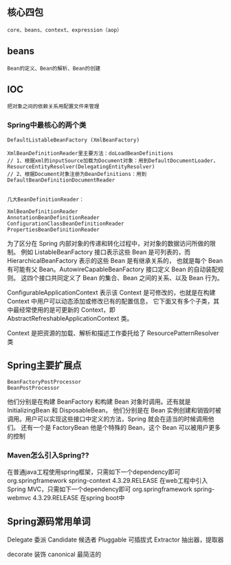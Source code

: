 
## 核心四包
    core、beans、context、expression（aop）
    
## beans
    Bean的定义、Bean的解析、Bean的创建

## IOC
    把对象之间的依赖关系用配置文件来管理


### Spring中最核心的两个类
    DefaultListableBeanFactory (XmlBeanFactory)
    
    XmlBeanDefinitionReader里主要方法：doLoadBeanDefinitions
    // 1、根据xml的inputSource加载为Document对象：用到DefaultDocumentLoader，ResourceEntityResolver(DelegatingEntityResolver)
    // 2、根据Document对象注册为BeanDefinitions：用到DefaultBeanDefinitionDocumentReader
    

    几大BeanDefinitionReader：
    
    XmlBeanDefinitionReader
    AnnotationBeanDefinitionReader
    ConfigurationClassBeanDefinitionReader
    PropertiesBeanDefinitionReader





为了区分在 Spring 内部对象的传递和转化过程中，对对象的数据访问所做的限制。
例如 ListableBeanFactory 接口表示这些 Bean 是可列表的，而 HierarchicalBeanFactory 表示的这些 Bean 是有继承关系的，
也就是每个 Bean 有可能有父 Bean。AutowireCapableBeanFactory 接口定义 Bean 的自动装配规则。
这四个接口共同定义了 Bean 的集合、Bean 之间的关系、以及 Bean 行为。


ConfigurableApplicationContext 表示该 Context 是可修改的，也就是在构建 Context 中用户可以动态添加或修改已有的配置信息，
它下面又有多个子类，其中最经常使用的是可更新的 Context，即 AbstractRefreshableApplicationContext 类。


Context 是把资源的加载、解析和描述工作委托给了 ResourcePatternResolver 类



## Spring主要扩展点
    BeanFactoryPostProcessor
    BeanPostProcessor

他们分别是在构建 BeanFactory 和构建 Bean 对象时调用。还有就是 InitializingBean 和 DisposableBean， 
他们分别是在 Bean 实例创建和销毁时被调用。用户可以实现这些接口中定义的方法，Spring 就会在适当的时候调用他们。
还有一个是 FactoryBean 他是个特殊的 Bean，这个 Bean 可以被用户更多的控制




### Maven怎么引入Spring??
在普通java工程使用spring框架，只需如下一个dependency即可
    <dependency>
        <groupId>org.springframework</groupId>
        <artifactId>spring-context</artifactId>
        <version>4.3.29.RELEASE</version>
    </dependency>
在web工程中引入Spring MVC，只需如下一个dependency即可
    <dependency>
        <groupId>org.springframework</groupId>
        <artifactId>spring-webmvc</artifactId>
        <version>4.3.29.RELEASE</version>
    </dependency>
在spring boot中



    
## Spring源码常用单词
Delegate	委派
Candidate	候选者
Pluggable	可插拔式
Extractor	抽出器，提取器

decorate	装饰
canonical	最简洁的